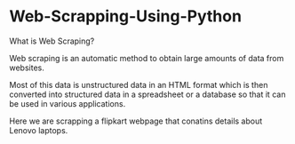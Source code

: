# Web-Scrapping-Using-Python
What is Web Scraping?

Web scraping is an automatic method to obtain large amounts of data from websites.

Most of this data is unstructured data in an HTML format which is then converted into structured data in a spreadsheet or a database so that it can be used in various applications.

Here we are scrapping a flipkart webpage that conatins details about Lenovo laptops.
